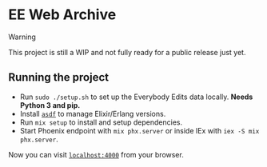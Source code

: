 # EE Web Archive

> [!WARNING]  
> This project is still a WIP and not fully ready for a public release just yet.

## Running the project

- Run `sudo ./setup.sh` to set up the Everybody Edits data locally. **Needs Python 3 and pip.**
- Install [`asdf`](https://asdf-vm.com/) to manage Elixir/Erlang versions.
- Run `mix setup` to install and setup dependencies.
- Start Phoenix endpoint with `mix phx.server` or inside IEx with `iex -S mix phx.server`.

Now you can visit [`localhost:4000`](http://localhost:4000) from your browser.



